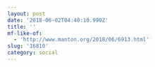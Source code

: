 ```yaml
---
layout: post
date: '2018-06-02T04:40:10.990Z'
title: ''
mf-like-of:
  - 'http://www.manton.org/2018/06/6913.html'
slug: '16810'
category: social
---
```

